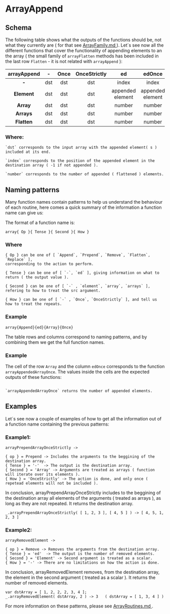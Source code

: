 # ArrayAppend

## Schema

  The following table shows what the outputs of the functions should be, not what they currently are ( for that see
  [ ArrayFamily.md ](ArrayFamily.md) ).
  Let´s see now all the different functions that cover the functionality of appending elements to an the array
  ( the small family of `arrayFlatten` methods has been included in the last row `Flatten` - it is not related with `arrayAppend` ):

  | **arrayAppend** | **-** | **Once** | **OnceStrictly** | **ed** | **edOnce** | **edOnceStrictly** |
  | :---: | :---: | :---: | :---: | :---: | :---: | :---: |
  | **-** | dst | dst | dst | index | index | index |
  | **Element** | dst | dst | dst | appended element | appended element | appended element |
  | **Array** | dst | dst | dst | number | number | number |
  | **Arrays** | dst | dst | dst | number | number | number |
  | **Flatten** | dst | dst | dst | number | number | number |

### Where:

    `dst` corresponds to the input array with the appended element( s ) included at its end.

    `index` corresponds to the position of the appended element in the destination array ( -1 if not appended ).

    `number` corresponds to the number of appended ( flattened ) elements.

## Naming patterns

Many function names contain patterns to help us understand the behaviour of each routine, here comes a quick summary of the information a function name can give us:

The format of a function name is:

`array{ Op }{ Tense }{ Second }{ How }`

### Where

    { Op } can be one of [ `Append`, `Prepend`, `Remove`, `Flatten`, `Replace` ],
    corresponding to the action to perform.

    { Tense } can be one of [ `-`, `ed` ], giving information on what to return ( the output value ).

    { Second } can be one of [ `-` , `element`, `array`, `arrays` ], refering to how to treat the src argument.

    { How } can be one of [ `-` , `Once`, `OnceStrictly` ], and tell us how to treat the repeats.

### Example

```
array{Append}{ed}{Array}{Once}
```

  The table rows and columns correspond to naming patterns, and by combining them we get the full function names.

### Example

  The cell of the row `Array` and the column `edOnce` corresponds to the function `arrayAppendedArrayOnce`.
  The values inside the cells are the expected outputs of these functions:

  ```

  `arrayAppendedArrayOnce` returns the number of appended elements.

  ```

## Examples

  Let´s see now a couple of examples of how to get all the information out of a function name containing
  the previous patterns:

### Example1:

  ```
  arrayPrependArrayOnceStrictly ->

  { op } = Prepend -> Includes the arguments to the beggining of the destination array.
  { Tense } = '-'  -> The output is the destination array.
  { Second } = 'Array' -> Arguments are treated as arrays ( function will iterate over its elements ).
  { How } = 'OnceStrictly' -> The action is done, and only once ( repetead elements will not be included ).
  ```
  In conclusion, arrayPrependArrayOnceStrictly includes to the beggining of the destination array all elements
  of the arguments ( treated as arrays ), as long as they are not repeated. It returns the destination array.

  ```
  _.arrayPrependArrayOnceStrictly( [ 1, 2, 3 ], [ 4, 5 ] ) -> [ 4, 5, 1, 2, 3 ]
  ```

### Example2:

  ```
  arrayRemovedElement ->

  { op } = Remove -> Removes the arguments from the destination array.
  { Tense } = 'ed'  -> The output is the number of removed elements.
  { Second } = 'Element' -> Second argument is treated as a scalar.
  { How } = '-' -> There are no limitations on how the action is done.
  ```
  In conclusion, arrayRemovedElement removes, from the destination array, the element
  in the second argument ( treated as a scalar ). It returns the number of removed elements.

  ```
  var dstArray = [ 1, 2, 2, 2, 3, 4 ];
  _.arrayRemovedElement( dstArray, 2 ) -> 3   ( dstArray = [ 1, 3, 4 ] )

  ```

  For more information on these patterns, please see [ ArrayRoutines.md ](ArrayRoutines.md).
